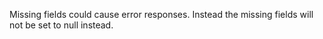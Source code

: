 Missing fields could cause error responses. Instead the missing fields will not be set to null instead.
